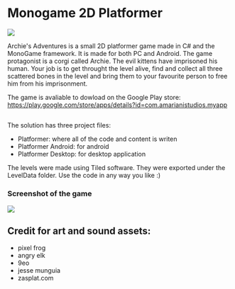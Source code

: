 # Monogame 2D Platformer
<img src="https://i.imgur.com/nSYS0b4.png"/>


Archie's Adventures is a small 2D platformer game made in C# and the MonoGame framework. It is made for both PC and Android. The game protagonist is a corgi called Archie. The evil kittens have imprisoned his human. Your job is to get throught the level alive, find and collect all three scattered bones in the level and bring them to your favourite person to free him from his imprisonment. 

The game is avaliable to dowload on the Google Play store: https://play.google.com/store/apps/details?id=com.amarianistudios.myapp
 
 ## 
 The solution has three project files: 
 - Platformer: where all of the code and content is writen
 - Platformer Android: for android 
 - Platformer Desktop: for desktop application
 
 The levels were made using Tiled software. They were exported under the LevelData folder.
 Use the code in any way you like :)
 
 ### Screenshot of the game
 <img src="https://i.imgur.com/kAwvGxV.jpg"/>
 
 ## Credit for art and sound assets:
 - pixel frog
 - angry elk
 - 9eo
 - jesse munguia
 - zasplat.com
 
 
